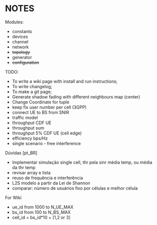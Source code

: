 # NOTES

Modules:

* constants
* devices
* channel
* network
* ~~topology~~
* generator
* ~~configuration~~

TODO:

* To write a wiki page with install and run instructions;
* To write changelog;
* To make a git page;
* Generate shadow fading with different neighbours map (center)
* Change Coordinate for tuple
* keep fix user number per cell (3GPP)
* connect UE to BS from SNIR
* traffic model
* throughput CDF UE
* throughput sum
* throughput 5% CDF UE (cell edge)
* efficiency bps/Hz
* single scenario - free interference

Dúvidas [pt_BR]

* Implementar simulação single cell, thr pela sinr média temp, ou média da thr temp
* revisar array e lista
* reuso de frequência e interferência
* L2S modelo a partir da Lei de Shannon
* comparar: número de usuários fixo por células e melhor célula

For Wiki
* ue_id from 1000 to N_UE_MAX
* bs_id from 100 to N_BS_MAX
* cell_id = bs_id*10 + [1,2 or 3]
